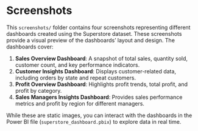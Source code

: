 # Screenshots
This `screenshots/` folder contains four screenshots representing different dashboards created using the Superstore dataset. These screenshots provide a visual preview of the dashboards’ layout and design. The dashboards cover:

1. **Sales Overview Dashboard**: A snapshot of total sales, quantity sold, customer count, and key performance indicators.
2. **Customer Insights Dashboard**: Displays customer-related data, including orders by state and repeat customers.
3. **Profit Overview Dashboard**: Highlights profit trends, total profit, and profit by category.
4. **Sales Managers Insights Dashboard**: Provides sales performance metrics and profit by region for different managers.

While these are static images, you can interact with the dashboards in the Power BI file (`superstore_dashboard.pbix`) to explore data in real time.
